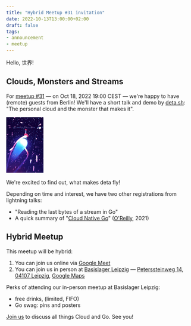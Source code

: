 ```yaml
---
title: "Hybrid Meetup #31 invitation"
date: 2022-10-13T13:00:00+02:00
draft: false
tags:
- announcement
- meetup
---
```


Hello, 世界!

## Clouds, Monsters and Streams

For [meetup #31](https://www.meetup.com/leipzig-golang/events/282941951/)
&mdash; on Oct 18, 2022 19:00 CEST &mdash; we're happy to have (remote) guests
from Berlin! We'll have a short talk and demo by
[deta.sh](https://www.deta.sh/): "The personal cloud and the monster that makes
it".

[![](/images/flying-20.gif)](https://www.deta.sh/)

We're excited to find out, what makes deta fly!

Depending on time and interest, we have two other registrations from lightning talks:

* "Reading the last bytes of a stream in Go"
* A quick summary of "[Cloud Native Go](https://learning.oreilly.com/library/view/cloud-native-go/9781492076322/)" ([O'Reilly](https://www.oreilly.com/pub/cpc/323592), 2021)


## Hybrid Meetup

This meetup will be hybrid:

1. You can join us online via [Google Meet](https://meet.google.com/vxs-hhus-aoe)
2. You can join us in person at [Basislager Leipzig](https://www.basislager.co/) &mdash; [Peterssteinweg 14, 04107 Leipzig](https://www.openstreetmap.org/node/3504864558), [Google Maps](https://g.page/basislager-leipzig?share)

Perks of attending our in-person meetup at Basislager Leipzig:

* free drinks, (limited, FIFO)
* Go swag: pins and posters


[Join us](https://www.meetup.com/leipzig-golang/events/282941951/) to discuss all things Cloud and Go. See you!


<!--

TODO: outreach.

* [ ] slack

-->
